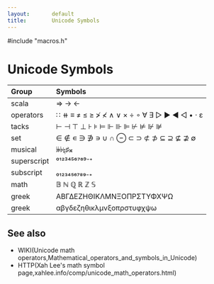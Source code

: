```yaml
---
layout:       default
title:        Unicode Symbols
---
```


#include  "macros.h"

# Unicode Symbols

| **Group**   | **Symbols**                                 |
|:------------|:--------------------------------------------|
| scala       | ⇒ → ←                                       |
| operators   | ∷ ⧺ ≡ ≠ ≤ ≥ ≯ ≮ ∧ ∨ × ÷ ∘ ∀ ∃ ▷ ▶ ◀ ◁ • ⋅ ε |
| tacks       | ⊢ ⊣ ⊤ ⊥ ⊦ ⊧ ⊨ ⊩ ⊪ ⊫ ⊬ ⊭ ⊮ ⊯                |
| set         | ∈ ∉ ∊ ∋ ∌ ∍ ∪ ∩ ⊖ ⊂ ⊃ ⊄ ⊅ ⊆ ⊇ ⊈ ⊉ ∅         |
| musical     | 𝄫♭♮♯𝄪                                       |
| superscript | ⁰¹²³⁴⁵⁶⁷⁸⁹⁻⁺                                |
| subscript   | ₀₁₂₃₄₅₆₇₈₉₋₊                                |
| math        | 𝔹 ℕ ℚ ℝ ℤ 𝕊                                |
| greek       | ΑΒΓΔΕΖΗΘΙΚΛΜΝΞΟΠΡΣΤΥΦΧΨΩ                    |
| greek       | αβγδεζηθικλμνξοπρστυφχψω                    |


## See also

 - WIKI(Unicode math operators,Mathematical_operators_and_symbols_in_Unicode)
 - HTTP(Xah Lee's math symbol page,xahlee.info/comp/unicode_math_operators.html)
